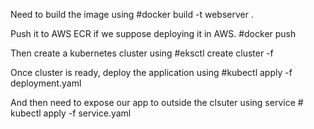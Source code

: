 Need to build the image using #docker build -t webserver . 

Push it to AWS ECR if we suppose deploying it in AWS. #docker push

Then create a kubernetes cluster using #eksctl create cluster -f <yaml file with all the necessary details>
  
Once cluster is ready, deploy the application using #kubectl apply -f deployment.yaml
  
And then need to expose our app to outside the clsuter using service # kubectl apply -f service.yaml
